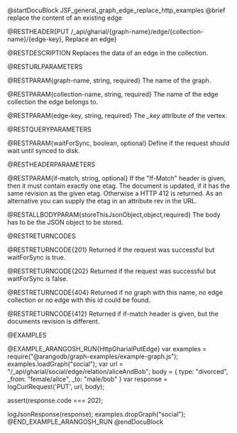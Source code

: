 @startDocuBlock JSF_general_graph_edge_replace_http_examples
@brief replace the content of an existing edge

@RESTHEADER{PUT /_api/gharial/{graph-name}/edge/{collection-name}/{edge-key}, Replace an edge}

@RESTDESCRIPTION
Replaces the data of an edge in the collection.

@RESTURLPARAMETERS

@RESTPARAM{graph-name, string, required}
The name of the graph.

@RESTPARAM{collection-name, string, required} 
The name of the edge collection the edge belongs to.

@RESTPARAM{edge-key, string, required} 
The *_key* attribute of the vertex.

@RESTQUERYPARAMETERS

@RESTPARAM{waitForSync, boolean, optional}
Define if the request should wait until synced to disk.

@RESTHEADERPARAMETERS

@RESTPARAM{if-match, string, optional}
If the "If-Match" header is given, then it must contain exactly one etag. The document is updated,
if it has the same revision as the given etag. Otherwise a HTTP 412 is returned. As an alternative
you can supply the etag in an attribute rev in the URL.

@RESTALLBODYPARAM{storeThisJsonObject,object,required}
The body has to be the JSON object to be stored.

@RESTRETURNCODES

@RESTRETURNCODE{201}
Returned if the request was successful but waitForSync is true.

@RESTRETURNCODE{202}
Returned if the request was successful but waitForSync is false.

@RESTRETURNCODE{404}
Returned if no graph with this name, no edge collection or no edge with this id could be found.

@RESTRETURNCODE{412}
Returned if if-match header is given, but the documents revision is different.

@EXAMPLES

@EXAMPLE_ARANGOSH_RUN{HttpGharialPutEdge}
  var examples = require("@arangodb/graph-examples/example-graph.js");
  examples.loadGraph("social");
  var url = "/_api/gharial/social/edge/relation/aliceAndBob";
  body = {
    type: "divorced",
    _from: "female/alice",
    _to: "male/bob"
  }
  var response = logCurlRequest('PUT', url, body);

  assert(response.code === 202);

  logJsonResponse(response);
  examples.dropGraph("social");
@END_EXAMPLE_ARANGOSH_RUN
@endDocuBlock
